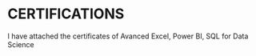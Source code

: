 # CERTIFICATIONS
I have attached the certificates of Avanced Excel, Power BI, SQL for Data Science  
